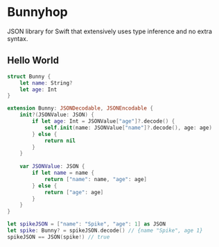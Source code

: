 # Bunnyhop
JSON library for Swift that extensively uses type inference and no extra syntax.

## Hello World

```swift
struct Bunny {
    let name: String?
    let age: Int
}

extension Bunny: JSONDecodable, JSONEncodable {
    init?(JSONValue: JSON) {
        if let age: Int = JSONValue["age"]?.decode() {
            self.init(name: JSONValue["name"]?.decode(), age: age)
        } else {
            return nil
        }
    }
    
    var JSONValue: JSON {
        if let name = name {
            return ["name": name, "age": age]
        } else {
            return ["age": age]
        }
    }
}

let spikeJSON = ["name": "Spike", "age": 1] as JSON
let spike: Bunny? = spikeJSON.decode() // {name "Spike", age 1}
spikeJSON == JSON(spike!) // true
```
